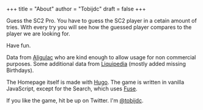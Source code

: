 +++
title = "About"
author = "Tobijdc"
draft = false
+++

Guess the SC2 Pro.
You have to guess the SC2 player in a cetain amount of tries.
With every try you will see how the guessed player compares to the player we are looking for.

Have fun.

Data from [Aligulac](http://aligulac.com/) who are kind enough to allow usage for non commercial purposes.
Some additional data from [Liquipedia](https://liquipedia.net/starcraft2/) (mostly added missing Birthdays).

The Homepage itself is made with [Hugo](https://gohugo.io/).
The game is written in vanilla JavaScript, except for the Search, which uses [Fuse](https://www.fusejs.io/).

If you like the game, hit be up on Twitter. I'm [@tobijdc](https://twitter.com/tobijdc).
